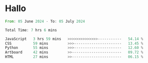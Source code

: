 # Hallo
<!--START_SECTION:waka-->

```rust
From: 05 June 2024 - To: 05 July 2024

Total Time: 7 hrs 6 mins

JavaScript   3 hrs 59 mins   >>>>>>>>>>>>>>-----------   54.14 %
CSS          59 mins         >>>----------------------   13.45 %
Python       55 mins         >>>----------------------   12.60 %
Artboard     42 mins         >>-----------------------   09.72 %
HTML         27 mins         >>-----------------------   06.15 %
```

<!--END_SECTION:waka-->
